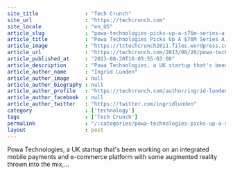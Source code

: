 ```yaml
---
site_title               : "Tech Crunch"
site_url                 : "https://techcrunch.com"
site_locale              : "en_US"
article_slug             : "powa-technologies-picks-up-a-s76m-series-a-investment-to-take-its-mobile-payment-and-e-commerce-platform-large"
article_title            : "Powa Technologies Picks Up A $76M Series A Investment To Take Its Mobile Payment And E-Commerce Platform Large"
article_image            : "https://tctechcrunch2011.files.wordpress.com/2013/08/screen-shot-2013-08-21-at-02-53-22.png?w=169&h=77&crop=1"
article_url              : "https://techcrunch.com/2013/08/20/powa-technologies-picks-up-a-76m-series-a-investment-to-take-its-mobile-payment-and-e-commerce-platform-large/"
article_published_at     : "2013-08-20T16:03:55-03:00"
article_description      : "Powa Technologies, a UK startup that's been working on an integrated mobile payments and e-commerce platform with some augmented reality thrown into the mix,..."
article_author_name      : "Ingrid Lunden"
article_author_image     : null
article_author_biography : null
article_author_profile   : "https://techcrunch.com/author/ingrid-lunden/"
article_author_facebook  : null
article_author_twitter   : "https://twitter.com/ingridlunden"
category                 : ['technology']
tags                     : ['Tech Crunch']
permalink                : "/:categories/powa-technologies-picks-up-a-s76m-series-a-investment-to-take-its-mobile-payment-and-e-commerce-platform-large/"
layout                   : post
---
```


Powa Technologies, a UK startup that's been working on an integrated mobile payments and e-commerce platform with some augmented reality thrown into the mix,...
